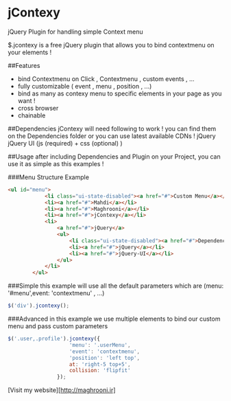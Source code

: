 jContexy
========

jQuery Plugin for handling simple Context menu

$.jcontexy is a free jQuery plugin that allows you to bind contextmenu on your elements ! 

##Features
- bind Contextmenu on Click , Contextmenu , custom events , ...
- fully customizable ( event , menu , position , ...) 
- bind as many as contexy menu to specific elements in your page as you want !
- cross browser
- chainable

##Dependencies
jContexy will need following to work ! you can find them on the Dependencies folder or you can use latest available CDNs ! 
jQuery 
jQuery UI (js (required) + css (optional) )


##Usage
after including Dependencies and Plugin on your Project, you can use it as simple as this examples ! 

###Menu Structure Example
```html
<ul id="menu">
            <li class="ui-state-disabled"><a href="#">Custom Menu</a></li>
            <li><a href="#">Mahdi</a></li>
            <li><a href="#">Maghrooni</a></li>
            <li><a href="#">jContexy</a></li>
            <li>
                <a href="#">jQuery</a>
                <ul>
                    <li class="ui-state-disabled"><a href="#">Dependencies</a></li>
                    <li><a href="#">jQuery</a></li>
                    <li><a href="#">jQuery-UI</a></li>
                </ul>
            </li>
        </ul>
```

###Simple
this example will use all the default parameters which are (menu: '#menu',event: 'contextmenu' , ...) 
```javascript
$('div').jcontexy();
```

###Advanced
in this example we use multiple elements to bind our custom menu and pass custom parameters

```javascript
$('.user,.profile').jcontexy({
                    'menu': '.userMenu',
                    'event': 'contextmenu',
                    'position': 'left top',
                    at: 'right-5 top+5',
                    collision: 'flipfit'
                });
```

[Visit my website][http://maghrooni.ir]


